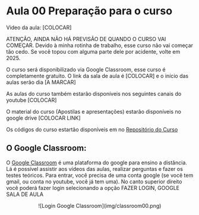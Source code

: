 # Aula 00 Preparação para o curso

Video da aula: [COLOCAR]

ATENÇÃO, AINDA NÃO HÁ PREVISÃO DE QUANDO O CURSO VAI COMEÇAR. Devido à minha rotinha de trabalho, esse curso não vai começar tão cedo. Se você topou com alguma parte dele por acidente, volte em 2025.

O curso será disponibilizado via Google Classroom, esse curso é completamente gratuito. O link da sala de aula é [COLOCAR] e o início das aulas serão dia [A MARCAR]

As aulas do curso também estarão disponíveis nos seguintes canais do youtube [COLOCAR]

O material do curso (Apostilas e apresentações) estarão disponíveis no google drive [COLOCAR LINK]

Os códigos do curso estartão disponíveis em no [Repositório do Curso](https://github.com/FMoller/algorithms101)

## O Google Classroom:

O [Google Classroom](https://classroom.google.com/) é uma plataforma do google para ensino a distância. Lá é possível assistir aos vídeos das aulas, realizar perguntas e fazer os testes teóricos.
Para entrar, você precisa de uma conta google (se você tem gmail, ou conta no youtube, você já tem uma). No canto superior direito você poderá fazer login selecionando a opção FAZER LOGIN, GOOGLE SALA DE AULA
<p align="center">
![Login Google Classroom](img/classroom00.png)
</p>

